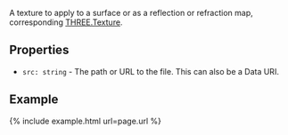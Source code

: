 A texture to apply to a surface or as a reflection or refraction map, corresponding [THREE.Texture](https://threejs.org/docs/index.html#api/textures/Texture).

## Properties
* `src: string` - The path or URL to the file. This can also be a Data URI.

## Example
{% include example.html url=page.url %}
